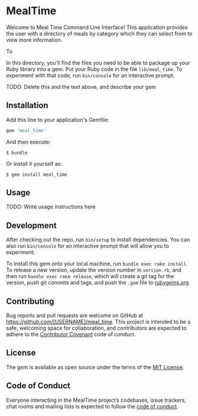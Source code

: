 # MealTime

Welcome to Meal Time Command Line Interface! This application provides the user with a directory of meals by category which they can select from to view more information. 

To 



In this directory, you'll find the files you need to be able to package up your Ruby library into a gem. Put your Ruby code in the file `lib/meal_time`. To experiment with that code, run `bin/console` for an interactive prompt.

TODO: Delete this and the text above, and describe your gem

## Installation

Add this line to your application's Gemfile:

```ruby
gem 'meal_time'
```

And then execute:

    $ bundle

Or install it yourself as:

    $ gem install meal_time

## Usage

TODO: Write usage instructions here

## Development

After checking out the repo, run `bin/setup` to install dependencies. You can also run `bin/console` for an interactive prompt that will allow you to experiment.

To install this gem onto your local machine, run `bundle exec rake install`. To release a new version, update the version number in `version.rb`, and then run `bundle exec rake release`, which will create a git tag for the version, push git commits and tags, and push the `.gem` file to [rubygems.org](https://rubygems.org).

## Contributing

Bug reports and pull requests are welcome on GitHub at https://github.com/[USERNAME]/meal_time. This project is intended to be a safe, welcoming space for collaboration, and contributors are expected to adhere to the [Contributor Covenant](http://contributor-covenant.org) code of conduct.

## License

The gem is available as open source under the terms of the [MIT License](https://opensource.org/licenses/MIT).

## Code of Conduct

Everyone interacting in the MealTime project’s codebases, issue trackers, chat rooms and mailing lists is expected to follow the [code of conduct](https://github.com/[USERNAME]/meal_time/blob/master/CODE_OF_CONDUCT.md).
